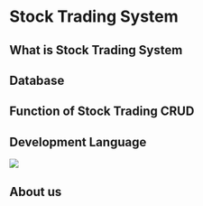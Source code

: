 # Stock Trading System

## What is Stock Trading System

## Database

## Function of Stock Trading CRUD


## Development Language
<img src="https://img.shields.io/badge/c++-00599C?style=for-the-badge&logo=c%2B%2B&logoColor=white">

## About us
 

